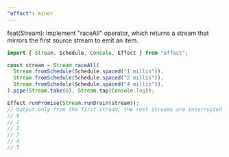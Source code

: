 ```yaml
---
"effect": minor
---
```


feat(Stream): implement "raceAll" operator, which returns a stream that mirrors the first source stream to emit an item.

```ts
import { Stream, Schedule, Console, Effect } from "effect";

const stream = Stream.raceAll(
  Stream.fromSchedule(Schedule.spaced("1 millis")),
  Stream.fromSchedule(Schedule.spaced("2 millis")),
  Stream.fromSchedule(Schedule.spaced("4 millis")),
).pipe(Stream.take(6), Stream.tap(Console.log));

Effect.runPromise(Stream.runDrain(stream));
// Output only from the first stream, the rest streams are interrupted
// 0
// 1
// 2
// 3
// 4
// 5
```

